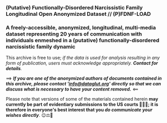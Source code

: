 ### (Putative) Functionally-Disordered Narcissistic Family Longitudinal Open Anonymized Dataset // (P)FDNF-LOAD
### A freely-accessible, anonymized, longitudinal, multi-media dataset representing 20 years of communication with individuals enmeshed in a (putative) functionally-disordered narcissistic family dynamic

This archive is free to use; _if the data is used for analysis resulting in any form of publication, users must acknowledge appropriately. **Contact for details**._

==> _**If you are one of the anonymized authors of documents contained in this archive, please contact 'info@dataglut.org' directly so that we can discuss what is necessary to have your content removed.**_ <==

Please note that versions of some of the materials contained herein **may currently be part of evidentiary submissions to the US courts 👨🏿‍⚖️; it is therefore in everyone's best interest that you _do communicate your wishes directly_**. 😉⚖️🤣
